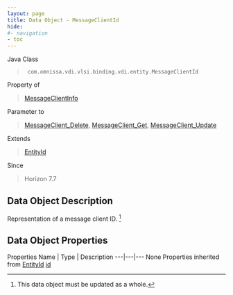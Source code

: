 ```yaml
---
layout: page
title: Data Object - MessageClientId
hide:
#- navigation
- toc
---
```








Java Class
> ` com.omnissa.vdi.vlsi.binding.vdi.entity.MessageClientId`

Property of
> [MessageClientInfo](vdi.utils.MessageClient.MessageClientInfo.md#field_detail)

Parameter to
> [MessageClient_Delete](vdi.utils.MessageClient.md#delete), [MessageClient_Get](vdi.utils.MessageClient.md#get), [MessageClient_Update](vdi.utils.MessageClient.md#update)

Extends
> [EntityId](vdi.EntityId.md)

Since
> Horizon 7.7


## Data Object Description

Representation of a message client ID.
 [^167]



## Data Object Properties
Properties
Name |  Type |  Description
---|---|---
None
Properties inherited from [EntityId](vdi.EntityId.md)
[id](vdi.EntityId.md#id)


 


[^167]: This data object must be updated as a whole.